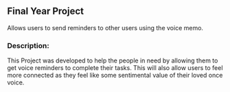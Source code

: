 ## Final Year Project
Allows users to send reminders to other users using the voice memo.

### Description:

This Project was developed to help the people in need by allowing them to get voice reminders to complete their tasks. This will also allow users to feel more connected as they feel like some sentimental value of their loved once voice.
